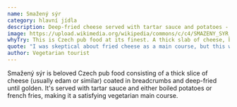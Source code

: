 ```yaml
---
name: Smažený sýr
category: hlavní jídla
description: Deep-fried cheese served with tartar sauce and potatoes - crispy outside, melty inside
image: https://upload.wikimedia.org/wikipedia/commons/c/c4/SMAZENY_SYR_2020.jpg
whyTry: This is Czech pub food at its finest. A thick slab of cheese, breaded and fried until golden, served with tartar sauce and potatoes or fries. It's indulgent, simple, and exactly what you want after a few beers.
quote: "I was skeptical about fried cheese as a main course, but this was actually amazing. Crispy outside, melty inside, pure comfort food!"
author: Vegetarian tourist
---
```


Smažený sýr is beloved Czech pub food consisting of a thick slice of cheese (usually edam or similar) coated in breadcrumbs and deep-fried until golden. It's served with tartar sauce and either boiled potatoes or french fries, making it a satisfying vegetarian main course.